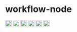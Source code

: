 # workflow-node


[<img alt="github" src="https://img.shields.io/badge/github-workflow--rs-8da0cb?style=for-the-badge&labelColor=555555&color=8da0cb&logo=github" height="20">](https://github.com/workflow-rs/workflow-rs)
[<img alt="crates.io" src="https://img.shields.io/crates/v/workflow-node.svg?maxAge=2592000&style=for-the-badge&color=fc8d62&logo=rust" height="20">](https://crates.io/crates/workflow-node)
[<img alt="docs.rs" src="https://img.shields.io/badge/docs.rs-workflow--node-56c2a5?maxAge=2592000&style=for-the-badge&logo=rust" height="20">](https://docs.rs/workflow-node)
<img alt="license" src="https://img.shields.io/crates/l/workflow-node.svg?maxAge=2592000&color=6ac&style=for-the-badge&logo=opensourceinitiative&logoColor=fff" height="20">
<img src="https://img.shields.io/badge/platform- wasm32/node.js -informational?style=for-the-badge&color=50a0f0" height="20">
<img src="https://img.shields.io/badge/platform- wasm32/Node Webkit -informational?style=for-the-badge&color=50a0f0" height="20">
